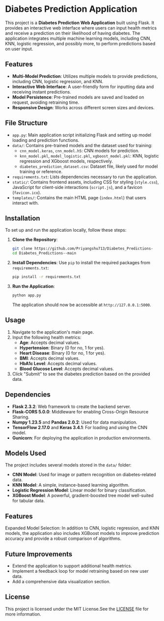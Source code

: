 
# Diabetes Prediction Application

This project is a **Diabetes Prediction Web Application** built using Flask. It provides an interactive web interface where users can input health metrics and receive a prediction on their likelihood of having diabetes. The application integrates multiple machine learning models, including CNN, KNN, logistic regression, and possibly more, to perform predictions based on user input.

## Features

- **Multi-Model Prediction**: Utilizes multiple models to provide predictions, including CNN, logistic regression, and KNN.
- **Interactive Web Interface**: A user-friendly form for inputting data and receiving instant predictions.
- **Model Persistence**: Pre-trained models are saved and loaded on request, avoiding retraining time.
- **Responsive Design**: Works across different screen sizes and devices.

## File Structure

- `app.py`: Main application script initializing Flask and setting up model loading and prediction functions.
- `data/`: Contains pre-trained models and the dataset used for training:
  - `cnn_model.keras`, `cnn_model.h5`: CNN models for prediction.
  - `knn_model.pkl`, `model_logistic.pkl`, `xgboost_model.pkl`: KNN, logistic regression and XGboost models, respectively.
  - `diabetes_prediction_dataset.csv`: Dataset file, likely used for model training or reference.
- `requirements.txt`: Lists dependencies necessary to run the application.
- `static/`: Contains frontend assets, including CSS for styling (`style.css`), JavaScript for client-side interactions (`script.js`), and a favicon (`favicon.ico`).
- `templates/`: Contains the main HTML page (`index.html`) that users interact with.

## Installation

To set up and run the application locally, follow these steps:

1. **Clone the Repository**:
    ```bash
    git clone https://github.com/Priyangshu713/Diabetes_Predictions-
    cd Diabetes_Predictions--main
    ```

2. **Install Dependencies**:
   Use `pip` to install the required packages from `requirements.txt`:
    ```bash
    pip install -r requirements.txt
    ```

3. **Run the Application**:
    ```bash
    python app.py
    ```
    The application should now be accessible at `http://127.0.0.1:5000`.

## Usage

1. Navigate to the application's main page.
2. Input the following health metrics:
   - **Age**: Accepts decimal values.
   - **Hypertension**: Binary (0 for no, 1 for yes).
   - **Heart Disease**: Binary (0 for no, 1 for yes).
   - **BMI**: Accepts decimal values.
   - **HbA1c Level**: Accepts decimal values.
   - **Blood Glucose Level**: Accepts decimal values.
3. Click "Submit" to see the diabetes prediction based on the provided data.

## Dependencies

- **Flask 2.3.2**: Web framework to create the backend server.
- **Flask-CORS 5.0.0**: Middleware for enabling Cross-Origin Resource Sharing.
- **Numpy 1.23.5** and **Pandas 2.0.2**: Used for data manipulation.
- **TensorFlow 2.17.0** and **Keras 3.4.1**: For loading and using the CNN model.
- **Gunicorn**: For deploying the application in production environments.

## Models Used

The project includes several models stored in the `data/` folder:
- **CNN Model**: Used for image or pattern recognition on diabetes-related data.
- **KNN Model**: A simple, instance-based learning algorithm.
- **Logistic Regression Model**: Linear model for binary classification.
- **XGBoost Model**: A powerful, gradient-boosted tree model well-suited for tabular data.

## Features
Expanded Model Selection: In addition to CNN, logistic regression, and KNN models, the application also includes XGBoost models to improve prediction accuracy and provide a robust comparison of algorithms.

## Future Improvements

- Extend the application to support additional health metrics.
- Implement a feedback loop for model retraining based on new user data.
- Add a comprehensive data visualization section.

## License

This project is licensed under the MIT License.See the [LICENSE](LICENSE) file for more information.

